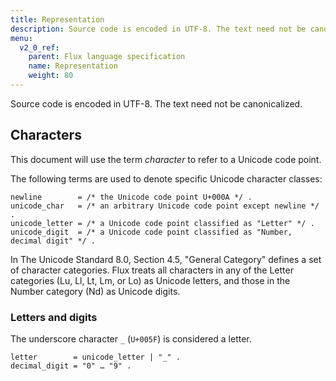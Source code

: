 ```yaml
---
title: Representation
description: Source code is encoded in UTF-8. The text need not be canonicalized.
menu:
  v2_0_ref:
    parent: Flux language specification
    name: Representation
    weight: 80
---
```


Source code is encoded in UTF-8.
The text need not be canonicalized.

## Characters

This document will use the term _character_ to refer to a Unicode code point.

The following terms are used to denote specific Unicode character classes:

```
newline        = /* the Unicode code point U+000A */ .
unicode_char   = /* an arbitrary Unicode code point except newline */ .
unicode_letter = /* a Unicode code point classified as "Letter" */ .
unicode_digit  = /* a Unicode code point classified as "Number, decimal digit" */ .
```

In The Unicode Standard 8.0, Section 4.5, "General Category" defines a set of character categories.
Flux treats all characters in any of the Letter categories (Lu, Ll, Lt, Lm, or Lo) as Unicode letters, and those in the Number category (Nd) as Unicode digits.

### Letters and digits

The underscore character `_` (`U+005F`) is considered a letter.

```
letter        = unicode_letter | "_" .
decimal_digit = "0" … "9" .
```
